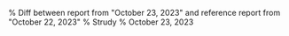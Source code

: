 % Diff between report from "October 23, 2023" and reference report from "October 22, 2023"
% Strudy
% October 23, 2023


